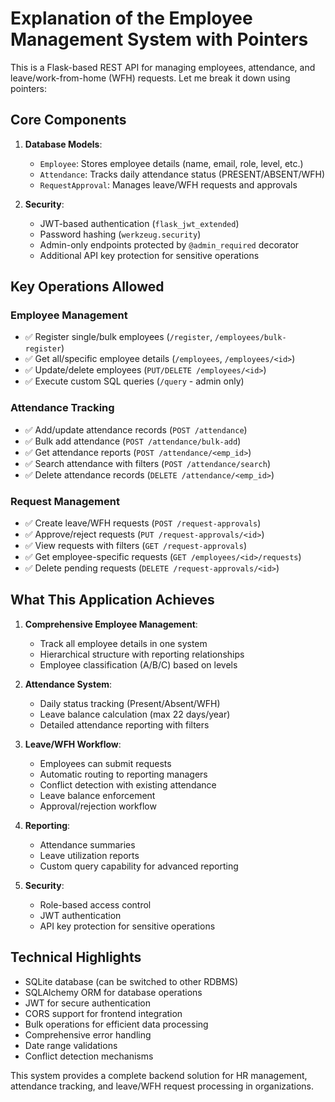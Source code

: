 # Explanation of the Employee Management System with Pointers

This is a Flask-based REST API for managing employees, attendance, and leave/work-from-home (WFH) requests. Let me break it down using pointers:

## Core Components

1. **Database Models**:
   - `Employee`: Stores employee details (name, email, role, level, etc.)
   - `Attendance`: Tracks daily attendance status (PRESENT/ABSENT/WFH)
   - `RequestApproval`: Manages leave/WFH requests and approvals

2. **Security**:
   - JWT-based authentication (`flask_jwt_extended`)
   - Password hashing (`werkzeug.security`)
   - Admin-only endpoints protected by `@admin_required` decorator
   - Additional API key protection for sensitive operations

## Key Operations Allowed

### Employee Management
- ✅ Register single/bulk employees (`/register`, `/employees/bulk-register`)
- ✅ Get all/specific employee details (`/employees`, `/employees/<id>`)
- ✅ Update/delete employees (`PUT/DELETE /employees/<id>`)
- ✅ Execute custom SQL queries (`/query` - admin only)

### Attendance Tracking
- ✅ Add/update attendance records (`POST /attendance`)
- ✅ Bulk add attendance (`POST /attendance/bulk-add`)
- ✅ Get attendance reports (`POST /attendance/<emp_id>`)
- ✅ Search attendance with filters (`POST /attendance/search`)
- ✅ Delete attendance records (`DELETE /attendance/<emp_id>`)

### Request Management
- ✅ Create leave/WFH requests (`POST /request-approvals`)
- ✅ Approve/reject requests (`PUT /request-approvals/<id>`)
- ✅ View requests with filters (`GET /request-approvals`)
- ✅ Get employee-specific requests (`GET /employees/<id>/requests`)
- ✅ Delete pending requests (`DELETE /request-approvals/<id>`)

## What This Application Achieves

1. **Comprehensive Employee Management**:
   - Track all employee details in one system
   - Hierarchical structure with reporting relationships
   - Employee classification (A/B/C) based on levels

2. **Attendance System**:
   - Daily status tracking (Present/Absent/WFH)
   - Leave balance calculation (max 22 days/year)
   - Detailed attendance reporting with filters

3. **Leave/WFH Workflow**:
   - Employees can submit requests
   - Automatic routing to reporting managers
   - Conflict detection with existing attendance
   - Leave balance enforcement
   - Approval/rejection workflow

4. **Reporting**:
   - Attendance summaries
   - Leave utilization reports
   - Custom query capability for advanced reporting

5. **Security**:
   - Role-based access control
   - JWT authentication
   - API key protection for sensitive operations

## Technical Highlights

- SQLite database (can be switched to other RDBMS)
- SQLAlchemy ORM for database operations
- JWT for secure authentication
- CORS support for frontend integration
- Bulk operations for efficient data processing
- Comprehensive error handling
- Date range validations
- Conflict detection mechanisms

This system provides a complete backend solution for HR management, attendance tracking, and leave/WFH request processing in organizations.
